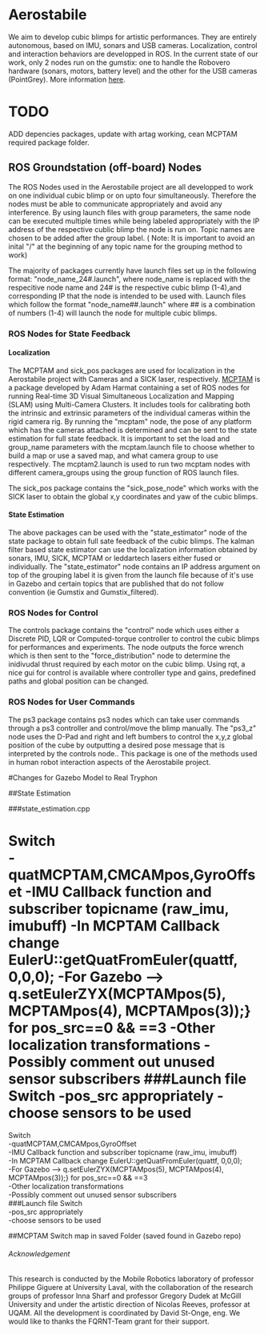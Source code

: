 

# Aerostabile
We aim to develop cubic blimps for artistic performances. They are entirely autonomous, based on IMU, sonars and USB cameras. Localization, control and interaction behaviors are developped in ROS. In the current state of our work, only 2 nodes run on the gumstix: one to handle the Robovero hardware (sonars, motors, battery level) and the other for the USB cameras (PointGrey). More information [here](http://robot.gmc.ulaval.ca/en/research/theme409.html).

# TODO
ADD depencies packages, update with artag working, cean MCPTAM required package folder.

## ROS Groundstation (off-board) Nodes

The ROS Nodes used in the Aerostabile project are all developped to work on one individual cubic blimp or on upto four simultaneously.  Therefore the nodes must be able to communicate appropriately and avoid any interference. By using launch files with group parameters, the same node can be executed multiple times while being labeled appropriately with the IP address of the respective cublic blimp the node is run on.  Topic names are chosen to be added after the group label. ( Note: It is important to avoid an inital "/" at the beginning of any topic name for the grouping method to work)

The majority of packages currently have launch files set up in the following format:  "node_name_24#.launch", where node_name is replaced with the respecitive node name and 24# is the respective cubic blimp (1-4),and corresponding IP that the node is intended to be used with. Launch files which follow the format "node_name##.launch" where ## is a combination of numbers (1-4) will launch the node for multiple cubic blimps.

### ROS Nodes for State Feedback

#### Localization 

The MCPTAM and sick_pos packages are used  for localization in the Aerostabile project with Cameras and a SICK laser, respectively. 
 [MCPTAM](https://github.com/aharmat/mcptam) is a package developed by Adam Harmat containing a set of ROS nodes for running Real-time 3D Visual Simultaneous Localization and Mapping (SLAM) using Multi-Camera Clusters. It includes tools for calibrating both the intrinsic and extrinsic parameters of the individual cameras within the rigid camera rig. By running the "mcptam" node, the pose of any platform which has the cameras attached is determined and can be sent to the state estimation for full state feedback. It is important to set the load and group_name parameters with the mcptam.launch file to choose whether to build a map or use a saved map, and what camera group to use respectively.  The mcptam2.launch is used to run two mcptam nodes with different camera_groups using the group function of ROS launch files.

 The sick_pos package contains the "sick_pose_node" which works with the SICK laser to obtain the global x,y coordinates and yaw of the cubic blimps.

#### State Estimation

The above packages can be used with the "state_estimator" node of the state package to obtain full sate feedback of the cubic blimps. The kalman filter based state estimator can use the localization information obtained by sonars, IMU, SICK, MCPTAM or leddartech lasers either fused or individually.  The "state_estimator" node contains an IP address argument  on top of the grouping label it is given from the launch file because of it's use in Gazebo and certain topics that are published that do not follow convention (ie Gumstix and Gumstix_filtered).  

### ROS Nodes for Control

The controls package contains the "control" node which uses either a Discrete PID, LQR or Computed-torque controller to control the cubic blimps for performances and experiments.  The node outputs the force wrench which is then sent to the "force_distribution" node to determine the inidivudal thrust required by each motor on the cubic blimp.  Using rqt, a nice gui for control is available where controller type and gains, predefined paths and global position can be changed.  

### ROS Nodes for User Commands

The ps3 package contains  ps3 nodes which can take user commands through a ps3 controller and control/move the blimp manually.  The "ps3_z" node uses the D-Pad and right and left bumbers to control the x,y,z global position of the cube by outputting a desired pose message that is interpreted by the controls node..   This package is one of the methods used in human robot interaction aspects of the Aerostabile project.

#Changes for Gazebo Model to Real Tryphon

##State Estimation

###state_estimation.cpp

Switch  
-quatMCPTAM,CMCAMpos,GyroOffset
-IMU Callback function and subscriber topicname (raw_imu, imubuff)
-In MCPTAM Callback change EulerU::getQuatFromEuler(quattf, 0,0,0);
-For Gazebo --> q.setEulerZYX(MCPTAMpos(5), MCPTAMpos(4), MCPTAMpos(3));} for pos_src==0 && ==3
-Other localization transformations
-Possibly comment out unused sensor subscribers
###Launch file
Switch
-pos_src appropriately
-choose sensors to be used
=======
Switch       
-quatMCPTAM,CMCAMpos,GyroOffset    
-IMU Callback function and subscriber topicname (raw_imu, imubuff)   
-In MCPTAM Callback change EulerU::getQuatFromEuler(quattf, 0,0,0);    
-For Gazebo --> q.setEulerZYX(MCPTAMpos(5), MCPTAMpos(4), MCPTAMpos(3));} for pos_src==0 && ==3    
-Other localization transformations    
-Possibly comment out unused sensor subscribers   
###Launch file
Switch    
-pos_src appropriately    
-choose sensors to be used   


##MCPTAM
Switch map in saved Folder (saved found in Gazebo repo) 

###### Acknowledgement
This research is conducted by the Mobile Robotics laboratory of professor Philippe Giguere at University Laval, with the collaboration of the research groups of professor Inna Sharf and professor Gregory Dudek at McGill University and under the artistic direction of Nicolas Reeves, professor at UQAM. All the development is coordinated by David St-Onge, eng. We would like to thanks the FQRNT-Team grant for their support.
